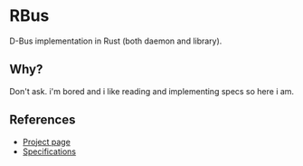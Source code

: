 # RBus

D-Bus implementation in Rust (both daemon and library).

## Why?

Don't ask. i'm bored and i like reading and implementing specs so here i am.

## References

- [Project page](https://www.freedesktop.org/wiki/Software/dbus/)
- [Specifications](https://dbus.freedesktop.org/doc/dbus-specification.html)
